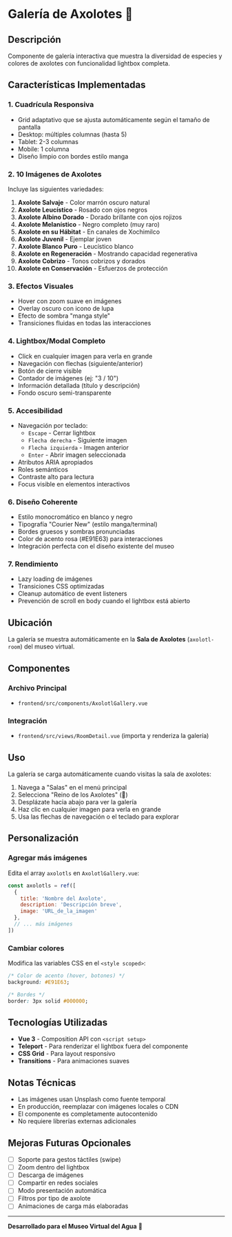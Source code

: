 # Galería de Axolotes 🦎

## Descripción

Componente de galería interactiva que muestra la diversidad de especies y colores de axolotes con funcionalidad lightbox completa.

## Características Implementadas

### 1. **Cuadrícula Responsiva**
- Grid adaptativo que se ajusta automáticamente según el tamaño de pantalla
- Desktop: múltiples columnas (hasta 5)
- Tablet: 2-3 columnas
- Mobile: 1 columna
- Diseño limpio con bordes estilo manga

### 2. **10 Imágenes de Axolotes**
Incluye las siguientes variedades:
1. **Axolote Salvaje** - Color marrón oscuro natural
2. **Axolote Leucístico** - Rosado con ojos negros
3. **Axolote Albino Dorado** - Dorado brillante con ojos rojizos
4. **Axolote Melanístico** - Negro completo (muy raro)
5. **Axolote en su Hábitat** - En canales de Xochimilco
6. **Axolote Juvenil** - Ejemplar joven
7. **Axolote Blanco Puro** - Leucístico blanco
8. **Axolote en Regeneración** - Mostrando capacidad regenerativa
9. **Axolote Cobrizo** - Tonos cobrizos y dorados
10. **Axolote en Conservación** - Esfuerzos de protección

### 3. **Efectos Visuales**
- Hover con zoom suave en imágenes
- Overlay oscuro con icono de lupa
- Efecto de sombra "manga style"
- Transiciones fluidas en todas las interacciones

### 4. **Lightbox/Modal Completo**
- Click en cualquier imagen para verla en grande
- Navegación con flechas (siguiente/anterior)
- Botón de cierre visible
- Contador de imágenes (ej: "3 / 10")
- Información detallada (título y descripción)
- Fondo oscuro semi-transparente

### 5. **Accesibilidad**
- Navegación por teclado:
  - `Escape` - Cerrar lightbox
  - `Flecha derecha` - Siguiente imagen
  - `Flecha izquierda` - Imagen anterior
  - `Enter` - Abrir imagen seleccionada
- Atributos ARIA apropiados
- Roles semánticos
- Contraste alto para lectura
- Focus visible en elementos interactivos

### 6. **Diseño Coherente**
- Estilo monocromático en blanco y negro
- Tipografía "Courier New" (estilo manga/terminal)
- Bordes gruesos y sombras pronunciadas
- Color de acento rosa (#E91E63) para interacciones
- Integración perfecta con el diseño existente del museo

### 7. **Rendimiento**
- Lazy loading de imágenes
- Transiciones CSS optimizadas
- Cleanup automático de event listeners
- Prevención de scroll en body cuando el lightbox está abierto

## Ubicación

La galería se muestra automáticamente en la **Sala de Axolotes** (`axolotl-room`) del museo virtual.

## Componentes

### Archivo Principal
- `frontend/src/components/AxolotlGallery.vue`

### Integración
- `frontend/src/views/RoomDetail.vue` (importa y renderiza la galería)

## Uso

La galería se carga automáticamente cuando visitas la sala de axolotes:

1. Navega a "Salas" en el menú principal
2. Selecciona "Reino de los Axolotes" (🦎)
3. Desplázate hacia abajo para ver la galería
4. Haz clic en cualquier imagen para verla en grande
5. Usa las flechas de navegación o el teclado para explorar

## Personalización

### Agregar más imágenes

Edita el array `axolotls` en `AxolotlGallery.vue`:

```javascript
const axolotls = ref([
  {
    title: 'Nombre del Axolote',
    description: 'Descripción breve',
    image: 'URL_de_la_imagen'
  },
  // ... más imágenes
])
```

### Cambiar colores

Modifica las variables CSS en el `<style scoped>`:

```css
/* Color de acento (hover, botones) */
background: #E91E63;

/* Bordes */
border: 3px solid #000000;
```

## Tecnologías Utilizadas

- **Vue 3** - Composition API con `<script setup>`
- **Teleport** - Para renderizar el lightbox fuera del componente
- **CSS Grid** - Para layout responsivo
- **Transitions** - Para animaciones suaves

## Notas Técnicas

- Las imágenes usan Unsplash como fuente temporal
- En producción, reemplazar con imágenes locales o CDN
- El componente es completamente autocontenido
- No requiere librerías externas adicionales

## Mejoras Futuras Opcionales

- [ ] Soporte para gestos táctiles (swipe)
- [ ] Zoom dentro del lightbox
- [ ] Descarga de imágenes
- [ ] Compartir en redes sociales
- [ ] Modo presentación automática
- [ ] Filtros por tipo de axolote
- [ ] Animaciones de carga más elaboradas

---

**Desarrollado para el Museo Virtual del Agua** 🌊
